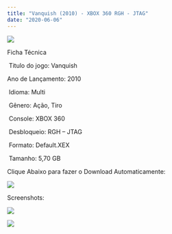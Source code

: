 ```yaml
---
title: "Vanquish (2010) - XBOX 360 RGH - JTAG"
date: "2020-06-06"
---
```


[![](https://1.bp.blogspot.com/-BEyWWZ1EDEU/XtvkpRX3RTI/AAAAAAAAKb0/j_mFM9hFFZIOxKDZVnlgWnBYch0tg1ROgCK4BGAsYHg/s320/Screenshot_1.png)](https://1.bp.blogspot.com/-BEyWWZ1EDEU/XtvkpRX3RTI/AAAAAAAAKb0/j_mFM9hFFZIOxKDZVnlgWnBYch0tg1ROgCK4BGAsYHg/s351/Screenshot_1.png)

Ficha Técnica

 Titulo do jogo: Vanquish

Ano de Lançamento: 2010

 Idioma: Multi

 Gênero: Ação, Tiro

 Console: XBOX 360

 Desbloqueio: RGH – JTAG

 Formato: Default.XEX

 Tamanho: 5,70 GB

Clique Abaixo para fazer o Download Automaticamente:

[![](https://1.bp.blogspot.com/-eNerQjlxWXg/Xsyoy1YwxPI/AAAAAAAAG8o/qs-0XGNQDR4jSn0uGinE3EzKZZ6GoZnEACPcBGAYYCw/s1600/LINK1.png)](https://zee.gl/l9Mg)

Screenshots:

[![](https://1.bp.blogspot.com/-Vf8fvX8Nepc/XtvkorNeIUI/AAAAAAAAKbw/WCm-IfYpZJcvPqI3MgLbhj0aXExb7It7gCK4BGAsYHg/w400-h225/maxresdefault.jpg)](https://1.bp.blogspot.com/-Vf8fvX8Nepc/XtvkorNeIUI/AAAAAAAAKbw/WCm-IfYpZJcvPqI3MgLbhj0aXExb7It7gCK4BGAsYHg/s1280/maxresdefault.jpg)

![](https://1.bp.blogspot.com/-egD7CEfc3kM/Xtvkn79_jSI/AAAAAAAAKbs/7PqF8gr0J50SXH80WzFhAMLmgbGQPmtngCK4BGAsYHg/w400-h225/maxresdefault{df0b4067d4cf89da3ca8e6c7a68e90e99b01985f87ec33497998002e9f13b411}2B{df0b4067d4cf89da3ca8e6c7a68e90e99b01985f87ec33497998002e9f13b411}25281{df0b4067d4cf89da3ca8e6c7a68e90e99b01985f87ec33497998002e9f13b411}2529.jpg)
